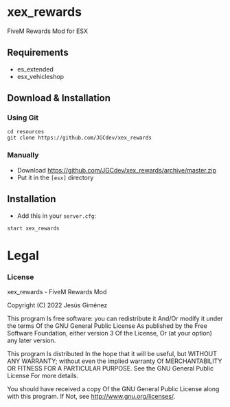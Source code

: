 # xex_rewards
FiveM Rewards Mod for ESX

## Requirements
- es_extended
- esx_vehicleshop

## Download & Installation

### Using Git
```
cd resources
git clone https://github.com/JGCdev/xex_rewards
```

### Manually
- Download https://github.com/JGCdev/xex_rewards/archive/master.zip
- Put it in the `[esx]` directory

## Installation
- Add this in your `server.cfg`:

```
start xex_rewards
```

# Legal
### License
xex_rewards - FiveM Rewards Mod

Copyright (C) 2022 Jesús Giménez

This program Is free software: you can redistribute it And/Or modify it under the terms Of the GNU General Public License As published by the Free Software Foundation, either version 3 Of the License, Or (at your option) any later version.

This program Is distributed In the hope that it will be useful, but WITHOUT ANY WARRANTY; without even the implied warranty Of MERCHANTABILITY OR FITNESS FOR A PARTICULAR PURPOSE. See the GNU General Public License For more details.

You should have received a copy Of the GNU General Public License along with this program. If Not, see http://www.gnu.org/licenses/.
